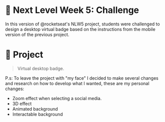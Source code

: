 # 🚀 Next Level Week 5: Challenge
In this version of @rocketseat's NLW5 project, students were challenged to design a desktop virtual badge based on the instructions from the mobile version of the previous project.

# 🧾 Project
> Virtual desktop badge.

P.s: To leave the project with "my face" I decided to make several changes and research on how to develop what I wanted, these are my personal changes:
* Zoom effect when selecting a social media.
* 3D effect
* Animated background
* Interactable background

